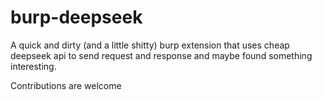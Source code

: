 # burp-deepseek
A quick and dirty (and a little shitty) burp extension that uses cheap deepseek api to send request and response and maybe found something interesting.


Contributions are welcome
